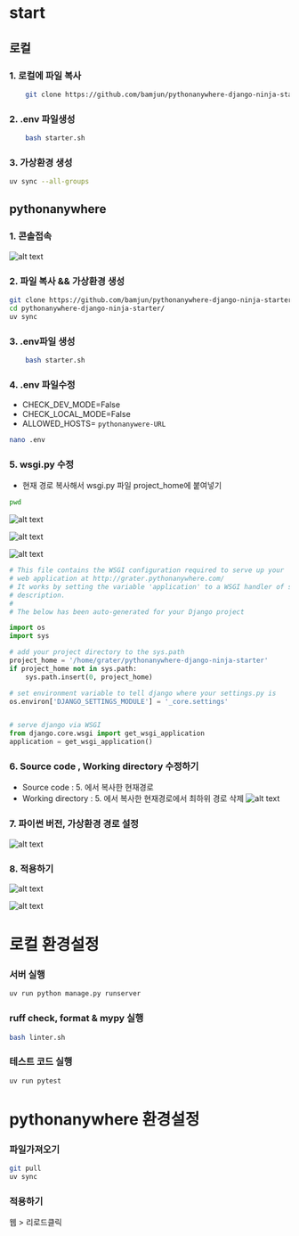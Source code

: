 # start

## 로컬 
### 1. 로컬에 파일 복사
```bash
    git clone https://github.com/bamjun/pythonanywhere-django-ninja-starter.git
```

### 2. .env 파일생성
```bash
    bash starter.sh
```

### 3. 가상환경 생성
```bash
uv sync --all-groups
```

## pythonanywhere
### 1. 콘솔접속
![alt text](images/markdown-image.png)

### 2. 파일 복사 && 가상환경 생성
```bash
git clone https://github.com/bamjun/pythonanywhere-django-ninja-starter.git
cd pythonanywhere-django-ninja-starter/
uv sync
```

### 3. .env파일 생성
```bash
    bash starter.sh
```

### 4. .env 파일수정
 - CHECK_DEV_MODE=False
 - CHECK_LOCAL_MODE=False
 - ALLOWED_HOSTS= `pythonanywere-URL`

```bash
nano .env
```

### 5. wsgi.py 수정
- 현재 경로 복사해서 wsgi.py 파일 project_home에 붙여넣기
```bash
pwd
```
![alt text](images/markdown-image-1.png)

![alt text](images/markdown-image-2.png)

![alt text](images/markdown-image-3.png)

```python
# This file contains the WSGI configuration required to serve up your
# web application at http://grater.pythonanywhere.com/
# It works by setting the variable 'application' to a WSGI handler of some
# description.
#
# The below has been auto-generated for your Django project

import os
import sys

# add your project directory to the sys.path
project_home = '/home/grater/pythonanywhere-django-ninja-starter'
if project_home not in sys.path:
    sys.path.insert(0, project_home)

# set environment variable to tell django where your settings.py is
os.environ['DJANGO_SETTINGS_MODULE'] = '_core.settings'


# serve django via WSGI
from django.core.wsgi import get_wsgi_application
application = get_wsgi_application()
```

### 6. Source code , Working directory 수정하기
- Source code : 5. 에서 복사한 현재경로
- Working directory : 5. 에서 복사한 현재경로에서 최하위 경로 삭제 
![alt text](images/markdown-image-4.png)

### 7. 파이썬 버전, 가상환경 경로 설정
![alt text](images/markdown-image-5.png)

### 8. 적용하기 
![alt text](images/markdown-image-6.png)

![alt text](images/markdown-image-7.png)



# 로컬 환경설정

### 서버 실행
```bash
uv run python manage.py runserver
```

### ruff check, format & mypy 실행
```bash
bash linter.sh
```


### 테스트 코드 실행
```bash
uv run pytest
```

# pythonanywhere 환경설정

### 파일가져오기
```bash
git pull
uv sync
```

### 적용하기
웹 > 리로드클릭


